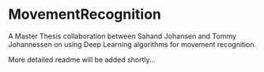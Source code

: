 # MovementRecognition

A Master Thesis collaboration between Sahand Johansen and Tommy Johannessen on using Deep Learning algorithms for movement recognition.

More detailed readme will be added shortly...
